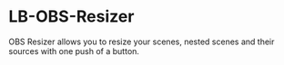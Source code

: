 # LB-OBS-Resizer
 OBS Resizer allows you to resize your scenes, nested scenes and their sources with one push of a button. 
